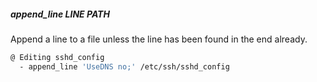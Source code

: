 ##### append_line LINE PATH

Append a line to a file unless the line has been found in the end already.

```bash
@ Editing sshd_config
  - append_line 'UseDNS no;' /etc/ssh/sshd_config
```
